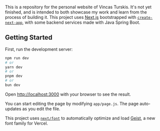 This is a repository for the personal website of Vincas Turskis. It's not yet finished, and is intended to both showcase my work and learn from the process of building it. This project uses [Next.js](https://nextjs.org) bootstrapped with [`create-next-app`](https://github.com/vercel/next.js/tree/canary/packages/create-next-app), with some backend services made with Java Spring Boot.

## Getting Started

First, run the development server:

```bash
npm run dev
# or
yarn dev
# or
pnpm dev
# or
bun dev
```

Open [http://localhost:3000](http://localhost:3000) with your browser to see the result.

You can start editing the page by modifying `app/page.js`. The page auto-updates as you edit the file.

This project uses [`next/font`](https://nextjs.org/docs/app/building-your-application/optimizing/fonts) to automatically optimize and load [Geist](https://vercel.com/font), a new font family for Vercel.
